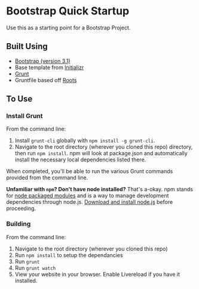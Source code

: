 # Bootstrap Quick Startup

Use this as a starting point for a Bootstrap Project.

## Built Using

 - [Bootstrap (version 3.1)](https://github.com/twbs/bootstrap/)
 - Base template from [Initializr](https://github.com/verekia/initializr)
 - [Grunt](http://gruntjs.com/)
 - Gruntfile based off [Roots](https://github.com/roots/roots)
 
## To Use

### Install Grunt

From the command line:

1. Install `grunt-cli` globally with `npm install -g grunt-cli`.
2. Navigate to the root directory (wherever you cloned this repo) directory, then run `npm install`. npm will look at package.json and automatically install the necessary local dependencies listed there.

When completed, you'll be able to run the various Grunt commands provided from the command line.

**Unfamiliar with `npm`? Don't have node installed?** That's a-okay. npm stands for [node packaged modules](http://npmjs.org/) and is a way to manage development dependencies through node.js. [Download and install node.js](http://nodejs.org/download/) before proceeding.

### Building

From the command line:

1. Navigate to the root directory (wherever you cloned this repo)
2. Run `npm install` to setup the dependancies
3. Run `grunt`
4. Run `grunt watch`
5. View your website in your browser.  Enable Livereload if you have it installed.
